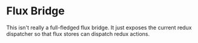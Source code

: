# Flux Bridge
This isn't really a full-fledged flux bridge. It just exposes the current redux dispatcher so that flux stores can dispatch redux actions.
